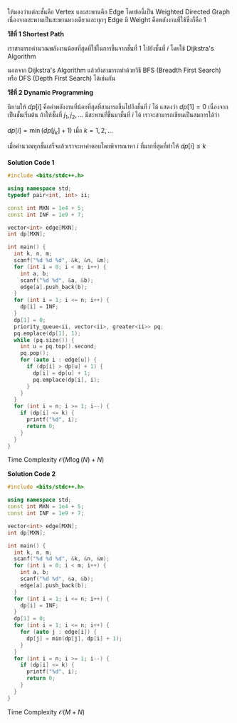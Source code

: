 ให้มองว่าแต่ละชั้นคือ Vertex และสะพานคือ Edge โดยข้อนี้เป็น Weighted Directed Graph เนื่องจากสะพานเป็นสะพานทางเดียวและทุกๆ Edge มี Weight คือพลังงานที่ใช้ซึ่งก็คือ 1

**วิธีที่ 1 Shortest Path**

เราสามารถคำนวณพลังงานน้อยที่สุดที่ใช้ในการขึ้นจากชั้นที่ $1$ ไปยังชั้นที่ $i$ โดยใช้ Dijkstra's Algorithm 

นอกจาก Dijkstra's Algorithm แล้วยังสามารถทำด้วยวิธี BFS (Breadth First Search) หรือ DFS (Depth First Search) ได้เช่นกัน

**วิธีที่ 2 Dynamic Programming**

นิยามให้ $dp[i]$ คือค่าพลังงานที่น้อยที่สุดที่สามารถขึ้นไปถึงชั้นที่ $i$ ได้ แสดงว่า $dp[1] = 0$ เนื่องจากเป็นชั้นเริ่มต้น ถ้าให้ชั้นที่ $j_{1}, j_{2}, ...$ มีสะพานที่ขึ้นมาชั้นที่ $i$ ได้ เราจะสามารถเขียนเป็นสมการได้ว่า

$dp[i] = \min(dp[j_{k}] + 1)$ เมื่อ $k = 1, 2, ...$ 

เมื่อคำนวณทุกชั้นเสร็จแล้วเราจะหาคำตอบโดยพิจารณาหา $i$ ที่มากที่สุดที่ทำให้ $dp[i] \leq k$

#### 
**Solution Code 1**

```cpp
#include <bits/stdc++.h>

using namespace std;
typedef pair<int, int> ii;

const int MXN = 1e4 + 5;
const int INF = 1e9 + 7;

vector<int> edge[MXN];
int dp[MXN];

int main() {
  int k, n, m;
  scanf("%d %d %d", &k, &n, &m);
  for (int i = 0; i < m; i++) {
    int a, b;
    scanf("%d %d", &a, &b);
    edge[a].push_back(b);
  }
  for (int i = 1; i <= n; i++) {
    dp[i] = INF;
  }
  dp[1] = 0;
  priority_queue<ii, vector<ii>, greater<ii>> pq;
  pq.emplace(dp[1], 1);
  while (pq.size()) {
    int u = pq.top().second;
    pq.pop();
    for (auto i : edge[u]) {
      if (dp[i] > dp[u] + 1) {
        dp[i] = dp[u] + 1;
        pq.emplace(dp[i], i);
      }
    }
  }
  for (int i = n; i >= 1; i--) {
    if (dp[i] <= k) {
      printf("%d", i);
      return 0;
    }
  }
}
```

Time Complexity $\mathcal{O}(M\log{}(N) + N)$

**Solution Code 2**

```cpp
#include <bits/stdc++.h>

using namespace std;
const int MXN = 1e4 + 5;
const int INF = 1e9 + 7;

vector<int> edge[MXN];
int dp[MXN];

int main() {
  int k, n, m;
  scanf("%d %d %d", &k, &n, &m);
  for (int i = 0; i < m; i++) {
    int a, b;
    scanf("%d %d", &a, &b);
    edge[a].push_back(b);
  }
  for (int i = 1; i <= n; i++) {
    dp[i] = INF;
  }
  dp[1] = 0;
  for (int i = 1; i <= n; i++) {
    for (auto j : edge[i]) {
      dp[j] = min(dp[j], dp[i] + 1);
    }
  }
  for (int i = n; i >= 1; i--) {
    if (dp[i] <= k) {
      printf("%d", i);
      return 0;
    }
  }
}
```

Time Complexity $\mathcal{O}(M + N)$